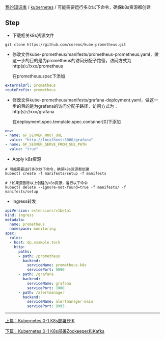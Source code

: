 [我的知识库](../README.md) / [kubernetes](zz_gneratered_mdi.md) / 可能需要运行多次以下命令，确保k8s资源都创建

## Step

- 下载相关k8s资源文件

```shell
git clone https://github.com/coreos/kube-prometheus.git
```

- 修改文件kube-prometheus/manifests/prometheus-prometheus.yaml，做这一步的目的是为prometheus的访问分配子路径，访问方式为http(s)://xxx/prometheus

  在prometheus.spec下添加

```yaml
externalUrl: prometheus
routePrefix: prometheus
```

- 修改文件kube-prometheus/manifests/grafana-deployment.yaml，做这一步的目的是为grafana的访问分配子路径，访问方式为：http(s)://xxx/grafana

  在deployment.spec.template.spec.container[0]下添加

```yaml
env:
- name: GF_SERVER_ROOT_URL
  value: "http://localhost:3000/grafana"
- name: GF_SERVER_SERVE_FROM_SUB_PATH
  value: "true"
```

- Apply k8s资源

```shell
# 可能需要运行多次以下命令，确保k8s资源都创建
kubectl create -f manifests/setup -f manifests

# !如果要删除以上创建的k8s资源，运行以下命令
kubectl delete --ignore-not-found=true -f manifests/ -f manifests/setup
```

- Ingress转发

```yaml
apiVersion: extensions/v1beta1
kind: Ingress
metadata:
  name: prometheus
  namespace: monitoring
spec: 
  rules:
  - host: dp.example.tech
    http:
      paths:
      - path: /prometheus
        backend:
          serviceName: prometheus-k8s
          servicePort: 9090
      - path: /grafana
        backend:
          serviceName: grafana
          servicePort: 3000
      - path: /alertmanager
        backend:
          serviceName: alertmanager-main
          servicePort: 9093
```

---
[上篇：Kubernetes 0-1 K8s部署EFK](k8s-deploy-efk.md)

[下篇：Kubernetes 0-1 K8s部署Zookeeper和Kafka](k8s-deploy-zookeeper-kafka.md)
